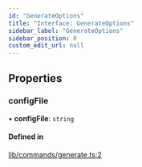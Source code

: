 ```yaml
---
id: "GenerateOptions"
title: "Interface: GenerateOptions"
sidebar_label: "GenerateOptions"
sidebar_position: 0
custom_edit_url: null
---
```


## Properties

### configFile

• **configFile**: `string`

#### Defined in

[lib/commands/generate.ts:2](https://github.com/agentender/code-rub/blob/bfe7610/packages/code-rub/src/lib/commands/generate.ts#L2)
